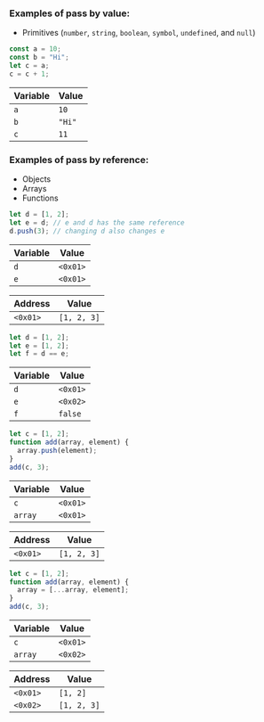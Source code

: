 ### Examples of pass by value:

- Primitives (`number`, `string`, `boolean`, `symbol`, `undefined`, and `null`)

```js
const a = 10;
const b = "Hi";
let c = a;
c = c + 1;
```

| Variable | Value  |
| -------- | ------ |
| `a`      | `10`   |
| `b`      | `"Hi"` |
| `c`      | `11`   |

### Examples of pass by reference:

- Objects
- Arrays
- Functions

```js
let d = [1, 2];
let e = d; // e and d has the same reference
d.push(3); // changing d also changes e
```

| Variable | Value    |
| -------- | -------- |
| `d`      | `<0x01>` |
| `e`      | `<0x01>` |

| Address  | Value       |
| -------- | ----------- |
| `<0x01>` | `[1, 2, 3]` |

```js
let d = [1, 2];
let e = [1, 2];
let f = d == e;
```

| Variable | Value    |
| -------- | -------- |
| `d`      | `<0x01>` |
| `e`      | `<0x02>` |
| `f`      | `false`  |

```js
let c = [1, 2];
function add(array, element) {
  array.push(element);
}
add(c, 3);
```

| Variable | Value    |
| -------- | -------- |
| `c`      | `<0x01>` |
| `array`  | `<0x01>` |

| Address  | Value       |
| -------- | ----------- |
| `<0x01>` | `[1, 2, 3]` |

```js
let c = [1, 2];
function add(array, element) {
  array = [...array, element];
}
add(c, 3);
```

| Variable | Value    |
| -------- | -------- |
| `c`      | `<0x01>` |
| `array`  | `<0x02>` |

| Address  | Value       |
| -------- | ----------- |
| `<0x01>` | `[1, 2]`    |
| `<0x02>` | `[1, 2, 3]` |
